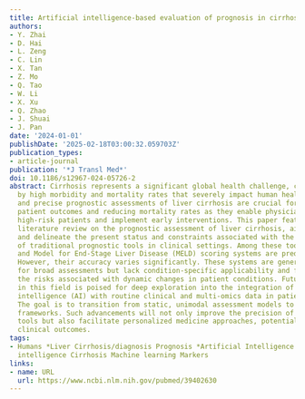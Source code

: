 ```yaml
---
title: Artificial intelligence-based evaluation of prognosis in cirrhosis
authors:
- Y. Zhai
- D. Hai
- L. Zeng
- C. Lin
- X. Tan
- Z. Mo
- Q. Tao
- W. Li
- X. Xu
- Q. Zhao
- J. Shuai
- J. Pan
date: '2024-01-01'
publishDate: '2025-02-18T03:00:32.059703Z'
publication_types:
- article-journal
publication: '*J Transl Med*'
doi: 10.1186/s12967-024-05726-2
abstract: Cirrhosis represents a significant global health challenge, characterized
  by high morbidity and mortality rates that severely impact human health. Timely
  and precise prognostic assessments of liver cirrhosis are crucial for improving
  patient outcomes and reducing mortality rates as they enable physicians to identify
  high-risk patients and implement early interventions. This paper features a thorough
  literature review on the prognostic assessment of liver cirrhosis, aiming to summarize
  and delineate the present status and constraints associated with the application
  of traditional prognostic tools in clinical settings. Among these tools, the Child-Pugh
  and Model for End-Stage Liver Disease (MELD) scoring systems are predominantly utilized.
  However, their accuracy varies significantly. These systems are generally suitable
  for broad assessments but lack condition-specific applicability and fail to capture
  the risks associated with dynamic changes in patient conditions. Future research
  in this field is poised for deep exploration into the integration of artificial
  intelligence (AI) with routine clinical and multi-omics data in patients with cirrhosis.
  The goal is to transition from static, unimodal assessment models to dynamic, multimodal
  frameworks. Such advancements will not only improve the precision of prognostic
  tools but also facilitate personalized medicine approaches, potentially revolutionizing
  clinical outcomes.
tags:
- Humans *Liver Cirrhosis/diagnosis Prognosis *Artificial Intelligence Artificial
  intelligence Cirrhosis Machine learning Markers
links:
- name: URL
  url: https://www.ncbi.nlm.nih.gov/pubmed/39402630
---
```

